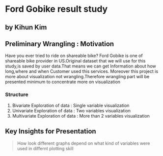 # Ford Gobike result study

## by Kihun Kim 

## Preliminary Wrangling : Motivation 

Have you ever tried to ride on shareable bike? Ford Gobike is one of shareable bike provider in US.Original dataset that we will use for this study,is saved by user data.That means we can get Information about how long,where and when Customer used this services. Moreover this project is more about visualization not wrangling.Therefore wrangling part will be presented minimum to concentrate more on visualization 

### Structure
1. Bivariate Exploration of data :  Single variable visualization
2. Univariate Exploration of data : Two variables visualization
3. Multivariate Exploration of data : More than 2 variables visualization


## Key Insights for Presentation

> How look different graphs depend on what kind of variables were used in differnt plotting skill 
